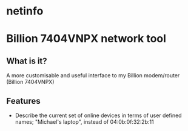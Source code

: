 netinfo
============================
Billion 7404VNPX network tool
=============================

## What is it?
A more customisable and useful interface to my Billion modem/router (Billion 7404VNPX)

## Features
* Describe the current set of online devices in terms of user defined names; "Michael's laptop", instead of 04:0b:0f:32:2b:11
